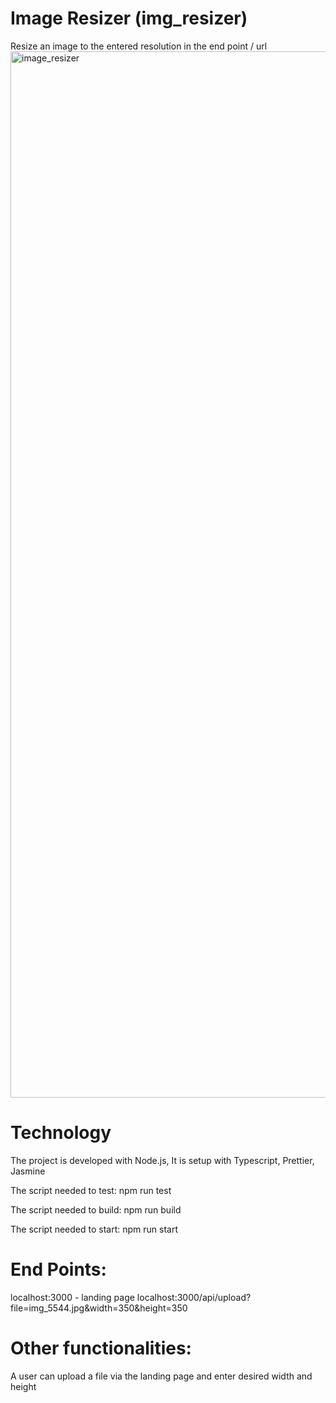 # Image Resizer (img_resizer)
Resize an image to the entered resolution in the end point / url
<img width="1674" alt="image_resizer" src="https://user-images.githubusercontent.com/20965921/209806948-e21151e5-7f3c-4d63-a211-4de82b7f5939.png">

# Technology
The project is developed with Node.js, It is setup with Typescript, Prettier, Jasmine

The script needed to test: npm run test

The script needed to build: npm run build

The script needed to start: npm run start

# End Points:

localhost:3000 - landing page
localhost:3000/api/upload?file=img_5544.jpg&width=350&height=350

# Other functionalities:
A user can upload a file via the landing page and enter desired width and height
